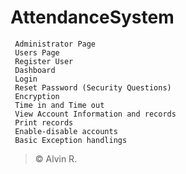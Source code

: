 # AttendanceSystem
```
 Administrator Page
 Users Page
 Register User
 Dashboard
 Login
 Reset Password (Security Questions)
 Encryption
 Time in and Time out
 View Account Information and records
 Print records
 Enable-disable accounts
 Basic Exception handlings
```





>    © Alvin R.

